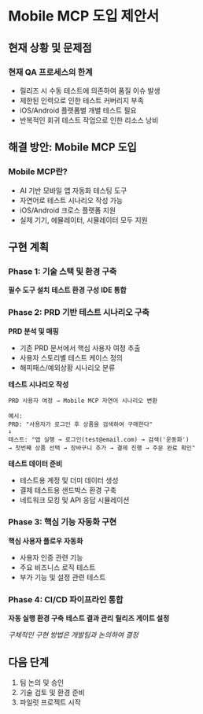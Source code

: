 # Mobile MCP 도입 제안서

## 현재 상황 및 문제점

### 현재 QA 프로세스의 한계
- 릴리즈 시 수동 테스트에 의존하여 품질 이슈 발생
- 제한된 인력으로 인한 테스트 커버리지 부족
- iOS/Android 플랫폼별 개별 테스트 필요
- 반복적인 회귀 테스트 작업으로 인한 리소스 낭비

## 해결 방안: Mobile MCP 도입

### Mobile MCP란?
- AI 기반 모바일 앱 자동화 테스팅 도구
- 자연어로 테스트 시나리오 작성 가능
- iOS/Android 크로스 플랫폼 지원
- 실제 기기, 에뮬레이터, 시뮬레이터 모두 지원

## 구현 계획

### Phase 1: 기술 스택 및 환경 구축
**필수 도구 설치**
**테스트 환경 구성**
**IDE 통합**

### Phase 2: PRD 기반 테스트 시나리오 구축
**PRD 분석 및 매핑**
- 기존 PRD 문서에서 핵심 사용자 여정 추출
- 사용자 스토리별 테스트 케이스 정의
- 해피패스/예외상황 시나리오 분류

**테스트 시나리오 작성**
```
PRD 사용자 여정 → Mobile MCP 자연어 시나리오 변환

예시:
PRD: "사용자가 로그인 후 상품을 검색하여 구매한다"
↓
테스트: "앱 실행 → 로그인(test@email.com) → 검색('운동화') 
→ 첫번째 상품 선택 → 장바구니 추가 → 결제 진행 → 주문 완료 확인"
```

**테스트 데이터 준비**
- 테스트용 계정 및 더미 데이터 생성
- 결제 테스트용 샌드박스 환경 구축
- 네트워크 모킹 및 API 응답 시뮬레이션

### Phase 3: 핵심 기능 자동화 구현
**핵심 사용자 플로우 자동화**
- 사용자 인증 관련 기능
- 주요 비즈니스 로직 테스트
- 부가 기능 및 설정 관련 테스트

### Phase 4: CI/CD 파이프라인 통합
**자동 실행 환경 구축**
**테스트 결과 관리**
**릴리즈 게이트 설정**

*구체적인 구현 방법은 개발팀과 논의하여 결정*

## 다음 단계

1. 팀 논의 및 승인
2. 기술 검토 및 환경 준비
3. 파일럿 프로젝트 시작